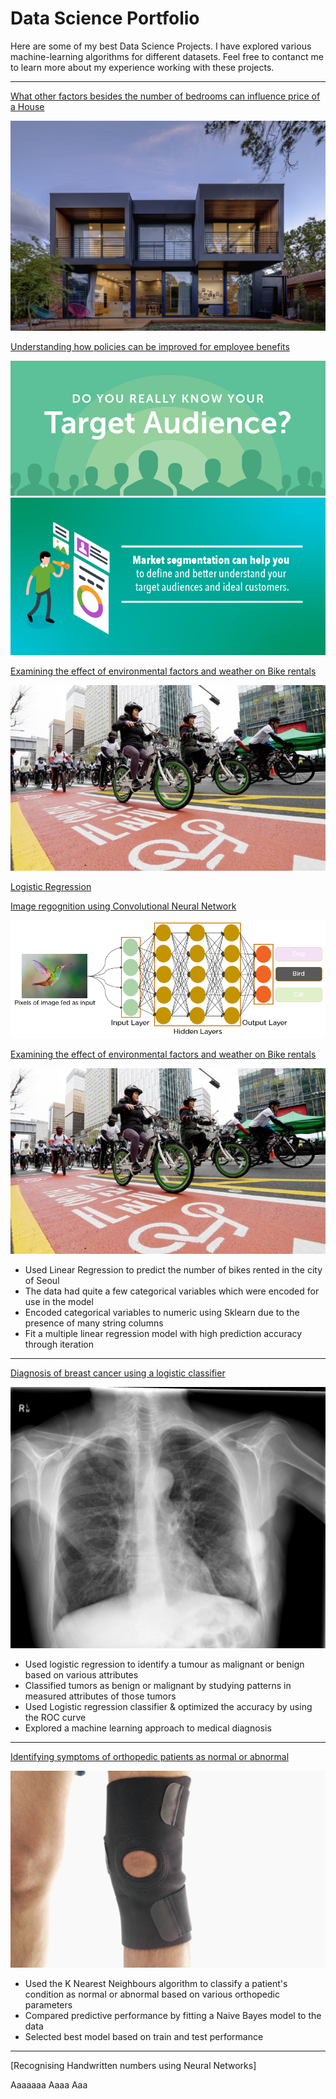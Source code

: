 # Data Science Portfolio

Here are some of my best Data Science Projects. I have explored various machine-learning algorithms for different datasets. Feel free to contanct me to learn more about my experience working with these projects.

***
[What other factors besides the number of bedrooms can influence price of a House](https://github.com/mahfuz978/Kaggle-Challenge/blob/main/Final/Mahfuzur_House_Price_Prediction_Project.ipynb)

<img src="images/House_Price_Prediction.jpg?raw=true"/>

[Understanding how policies can be improved for employee benefits](https://github.com/mahfuz978/Mahfuzur-Portfolio/blob/main/Projects/Mahfuzur_K_Means_Project.ipynb)

<img src="images/how-to-find-your-target-audience-header.png?raw=true"/>

<img src="images/Define-and-understand-target-audience.png?raw=true"/>

[Examining the effect of environmental factors and weather on Bike rentals](https://github.com/mahfuz978/Regression-Classification/blob/main/Linear_Regression/Mahfuzur_Rahman_Linear_Regression_Project.ipynb)

<img src="images/seoul-bikes.jpeg?raw=true"/>

[Logistic Regression](https://github.com/mahfuz978/Regression-Classification/blob/main/Logistic_Regression/Mahfuzur_Rahman_Logistic_Regression_Project.ipynb)

[Image regognition using Convolutional Neural Network](https://github.com/mahfuz978/Deep-Neural-Network/blob/main/Mahfuzur_Rahman_CNN_project.ipynb)

<img src="images/Convolutional_Neural_Network_to_identify_the_image_of_a_bird.png?raw=true"/>

[Examining the effect of environmental factors and weather on Bike rentals](https://github.com/emani27/Emani_DataScience/blob/master/Linear_Regression%20Project.ipynb)

<img src="images/seoul-bikes.jpeg?raw=true"/>

- Used Linear Regression to predict the number of bikes rented in the city of Seoul
- The data had quite a few categorical variables which were encoded for use in the model
- Encoded categorical variables to numeric using Sklearn due to the presence of many string columns
- Fit a multiple linear regression model with high prediction accuracy through iteration

***

[Diagnosis of breast cancer using a logistic classifier](https://github.com/emani27/Emani_DataScience/blob/master/Logistic%20Regression%20Project.ipynb)

<img src="images/breast-cancer.jpeg?raw=true"/>

- Used logistic regression to identify a tumour as malignant or benign based on various attributes
- Classified tumors as benign or malignant by studying patterns in measured attributes of those tumors
- Used Logistic regression classifier & optimized the accuracy by using the ROC curve
- Explored a machine learning approach to medical diagnosis

***

[Identifying symptoms of orthopedic patients as normal or abnormal](/sample_page)

<img src="images/knee-brace-ortho.png?raw=true"/>

- Used the K Nearest Neighbours algorithm to classify a patient's condition as normal or abnormal based on various orthopedic parameters
- Compared predictive performance by fitting a Naive Bayes model to the data
- Selected best model based on train and test performance

***

[Recognising Handwritten numbers using Neural Networks]


Aaaaaaa
Aaaa
Aaa

